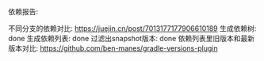 依赖报告:


不同分支的依赖对比: https://juejin.cn/post/7013177177906610189
生成依赖树: done
生成依赖列表: done
过滤出snapshot版本: done
依赖列表里旧版本和最新版本对比: https://github.com/ben-manes/gradle-versions-plugin

